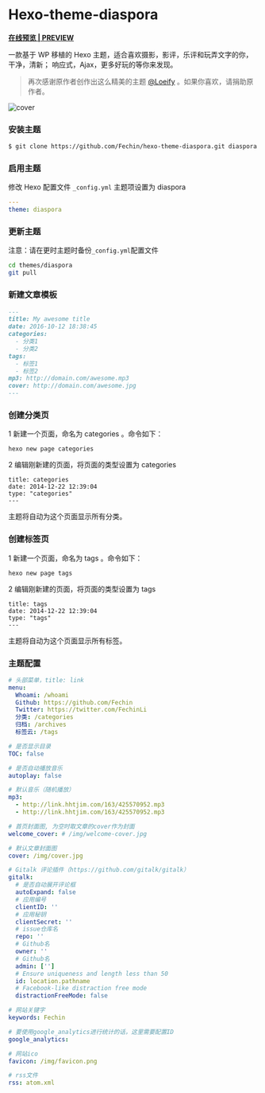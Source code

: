 # Hexo-theme-diaspora

**[在线预览 | PREVIEW ](http://fech.in)**

一款基于 WP 移植的 Hexo 主题，适合喜欢摄影，影评，乐评和玩弄文字的你，干净，清新； 响应式，Ajax，更多好玩的等你来发现。

> 再次感谢原作者创作出这么精美的主题 [@Loeify](https://github.com/LoeiFy/Diaspora) 。如果你喜欢，请捐助原作者。

![cover](https://fech.in/static/images/Diaspora.jpg)

### 安装主题

```bash
$ git clone https://github.com/Fechin/hexo-theme-diaspora.git diaspora
```

### 启用主题

修改 Hexo 配置文件 `_config.yml` 主题项设置为 diaspora

```yaml
---
theme: diaspora
```

### 更新主题

注意：请在更时主题时备份`_config.yml`配置文件

```bash
cd themes/diaspora
git pull
```

### 新建文章模板

```markdown
---
title: My awesome title
date: 2016-10-12 18:38:45
categories:
  - 分类1
  - 分类2
tags:
  - 标签1
  - 标签2
mp3: http://domain.com/awesome.mp3
cover: http://domain.com/awesome.jpg
---
```

### 创建分类页

1 新建一个页面，命名为 categories 。命令如下：

```
hexo new page categories
```

2 编辑刚新建的页面，将页面的类型设置为 categories

```
title: categories
date: 2014-12-22 12:39:04
type: "categories"
---
```

主题将自动为这个页面显示所有分类。

### 创建标签页

1 新建一个页面，命名为 tags 。命令如下：

```
hexo new page tags
```

2 编辑刚新建的页面，将页面的类型设置为 tags

```
title: tags
date: 2014-12-22 12:39:04
type: "tags"
---
```

主题将自动为这个页面显示所有标签。

### 主题配置

```yml
# 头部菜单，title: link
menu:
  Whoami: /whoami
  Github: https://github.com/Fechin
  Twitter: https://twitter.com/FechinLi
  分类: /categories
  归档: /archives
  标签云: /tags

# 是否显示目录
TOC: false

# 是否自动播放音乐
autoplay: false

# 默认音乐（随机播放）
mp3:
  - http://link.hhtjim.com/163/425570952.mp3
  - http://link.hhtjim.com/163/425570952.mp3

# 首页封面图, 为空时取文章的cover作为封面
welcome_cover: # /img/welcome-cover.jpg

# 默认文章封面图
cover: /img/cover.jpg

# Gitalk 评论插件（https://github.com/gitalk/gitalk）
gitalk:
  # 是否自动展开评论框
  autoExpand: false
  # 应用编号
  clientID: ''
  # 应用秘钥
  clientSecret: ''
  # issue仓库名
  repo: ''
  # Github名
  owner: ''
  # Github名
  admin: ['']
  # Ensure uniqueness and length less than 50
  id: location.pathname
  # Facebook-like distraction free mode
  distractionFreeMode: false

# 网站关键字
keywords: Fechin

# 要使用google_analytics进行统计的话，这里需要配置ID
google_analytics:

# 网站ico
favicon: /img/favicon.png

# rss文件
rss: atom.xml
```
